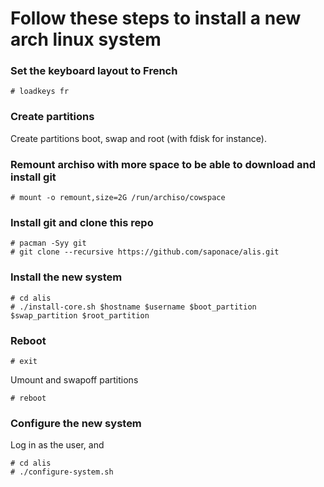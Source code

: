
# Follow these steps to install a new arch linux system

### Set the keyboard layout to French
```
# loadkeys fr
```

### Create partitions
Create partitions boot, swap and root (with fdisk for instance).


### Remount archiso with more space to be able to download and install git
```
# mount -o remount,size=2G /run/archiso/cowspace
```

### Install git and clone this repo
```
# pacman -Syy git
# git clone --recursive https://github.com/saponace/alis.git
```

### Install the new system
```
# cd alis
# ./install-core.sh $hostname $username $boot_partition $swap_partition $root_partition
```


### Reboot
```
# exit
```
Umount and swapoff partitions
```
# reboot
```

### Configure the new system
Log in as the user, and
```
# cd alis
# ./configure-system.sh
```
